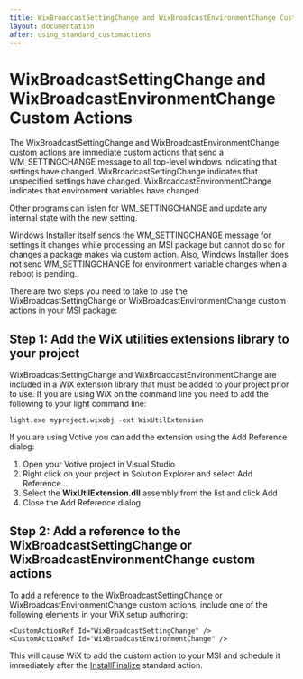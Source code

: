 ```yaml
---
title: WixBroadcastSettingChange and WixBroadcastEnvironmentChange Custom Actions
layout: documentation
after: using_standard_customactions
---
```


# WixBroadcastSettingChange and WixBroadcastEnvironmentChange Custom Actions

The WixBroadcastSettingChange and WixBroadcastEnvironmentChange custom actions are immediate custom actions that send a WM\_SETTINGCHANGE message to all top-level windows indicating that settings have changed. WixBroadcastSettingChange indicates that unspecified settings have changed. WixBroadcastEnvironmentChange indicates that environment variables have changed.

Other programs can listen for WM\_SETTINGCHANGE and update any internal state with the new setting.

Windows Installer itself sends the WM\_SETTINGCHANGE message for settings it changes while processing an MSI package but cannot do so for changes a package makes via custom action. Also, Windows Installer does not send WM\_SETTINGCHANGE for environment variable changes when a reboot is pending.

There are two steps you need to take to use the WixBroadcastSettingChange or WixBroadcastEnvironmentChange custom actions in your MSI package:

## Step 1: Add the WiX utilities extensions library to your project

WixBroadcastSettingChange and WixBroadcastEnvironmentChange are included in a WiX extension library that must be added to your project prior to use. If you are using WiX on the command line you need to add the following to your light command line:

    light.exe myproject.wixobj -ext WixUtilExtension

If you are using Votive you can add the extension using the Add Reference dialog:

1. Open your Votive project in Visual Studio
1. Right click on your project in Solution Explorer and select Add Reference...
1. Select the **WixUtilExtension.dll** assembly from the list and click Add
1. Close the Add Reference dialog

## Step 2: Add a reference to the WixBroadcastSettingChange or WixBroadcastEnvironmentChange custom actions

To add a reference to the WixBroadcastSettingChange or WixBroadcastEnvironmentChange custom actions, include one of the following elements in your WiX setup authoring:

    <CustomActionRef Id="WixBroadcastSettingChange" />
    <CustomActionRef Id="WixBroadcastEnvironmentChange" />

This will cause WiX to add the custom action to your MSI and schedule it immediately after the <a href="http://msdn.microsoft.com/library/aa369505.aspx" target="_blank">InstallFinalize</a> standard action.
